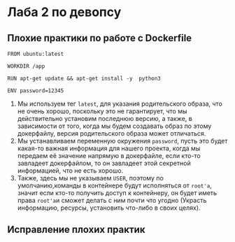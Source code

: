 # Лаба 2 по девопсу
## Плохие практики по работе с Dockerfile
```
FROM ubuntu:latest

WORKDIR /app

RUN apt-get update && apt-get install -y  python3

ENV password=12345
```
1. Мы используем тег `latest`, для указания родительского образа, что не очень хорошо, поскольку это не гарантирует, что мы действительно установим последнюю версию, а также, в зависимости от того, когда мы будем создавать образ по этому докерфайлу, версия родительского образа может отличаться.
2. Мы устанавливаем переменную окружения `password`, пусть это будет какая-то важная информация для нашего проекта, когда мы передаем её значение напрямую в докерфайле, если кто-то завладеет докерфайлом, то он завладеет этой секретной информацией, что не есть хорошо.
3. Также, здесь мы не указываем `USER`, поэтому по умолчанию,команды в контейнере будут исполняться от `root'а`, значит если кто-то получить доступ к контейнеру, он будет иметь права `root'a`и сможет делать с ним почти что угодно (Украсть информацию, ресурсы, установить что-либо в своих целях).

## Исправление плохих практик

